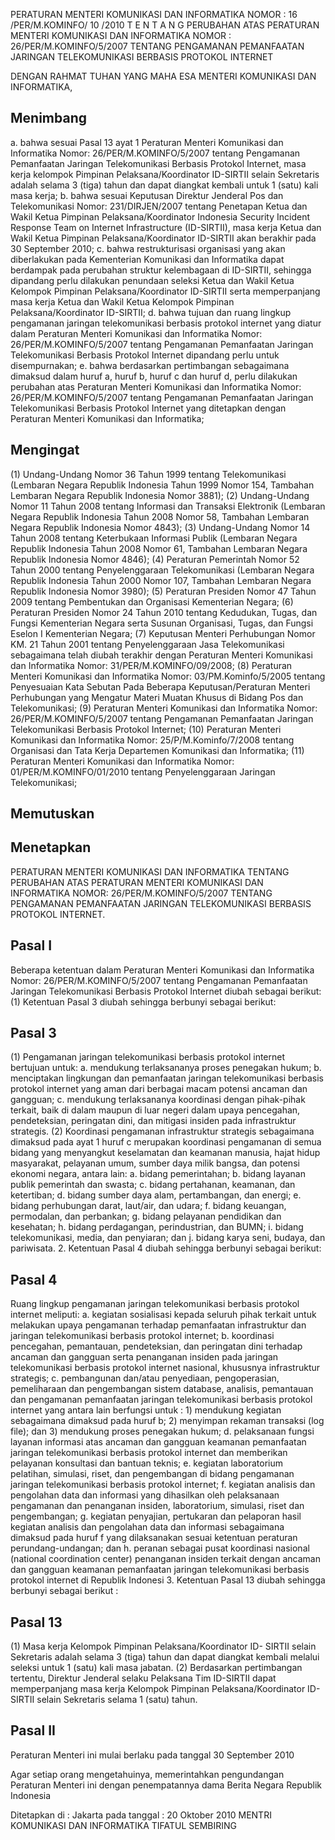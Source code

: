 PERATURAN MENTERI KOMUNIKASI DAN INFORMATIKA
NOMOR : 16 /PER/M.KOMINFO/ 10 /2010
T E N T A N G
PERUBAHAN ATAS PERATURAN MENTERI KOMUNIKASI DAN INFORMATIKA NOMOR : 26/PER/M.KOMINFO/5/2007 TENTANG PENGAMANAN PEMANFAATAN
JARINGAN TELEKOMUNIKASI BERBASIS PROTOKOL INTERNET

DENGAN RAHMAT TUHAN YANG MAHA ESA
MENTERI KOMUNIKASI DAN INFORMATIKA,

## Menimbang
a. bahwa sesuai Pasal 13 ayat 1 Peraturan Menteri Komunikasi dan Informatika Nomor: 26/PER/M.KOMINFO/5/2007 tentang Pengamanan Pemanfaatan Jaringan Telekomunikasi Berbasis Protokol Internet, masa kerja kelompok Pimpinan Pelaksana/Koordinator ID-SIRTII selain Sekretaris adalah selama 3 (tiga) tahun dan dapat diangkat kembali untuk 1 (satu) kali masa kerja;
b. bahwa sesuai Keputusan Direktur Jenderal Pos dan Telekomunikasi Nomor: 231/DIRJEN/2007 tentang Penetapan Ketua dan Wakil Ketua Pimpinan Pelaksana/Koordinator Indonesia Security Incident Response Team on Internet Infrastructure (ID-SIRTII), masa kerja Ketua dan Wakil Ketua Pimpinan Pelaksana/Koordinator ID-SIRTII akan berakhir pada 30 September 2010;
c. bahwa restrukturisasi organisasi yang akan diberlakukan pada Kementerian Komunikasi dan Informatika dapat berdampak pada perubahan struktur kelembagaan di ID-SIRTII, sehingga dipandang perlu dilakukan penundaan seleksi Ketua dan Wakil Ketua Kelompok Pimpinan Pelaksana/Koordinator ID-SIRTII serta memperpanjang masa kerja Ketua dan Wakil Ketua Kelompok Pimpinan Pelaksana/Koordinator ID-SIRTII;
d. bahwa tujuan dan ruang lingkup pengamanan jaringan telekomunikasi berbasis protokol internet yang diatur dalam Peraturan Menteri Komunikasi dan Informatika Nomor: 26/PER/M.KOMINFO/5/2007 tentang Pengamanan Pemanfaatan Jaringan Telekomunikasi Berbasis Protokol Internet dipandang perlu untuk disempurnakan;
e. bahwa berdasarkan pertimbangan sebagaimana dimaksud dalam huruf a, huruf b, huruf c dan huruf d, perlu dilakukan perubahan atas Peraturan Menteri Komunikasi dan Informatika Nomor: 26/PER/M.KOMINFO/5/2007 tentang Pengamanan Pemanfaatan Jaringan Telekomunikasi Berbasis Protokol Internet yang ditetapkan dengan Peraturan Menteri Komunikasi dan Informatika;

## Mengingat
(1) Undang-Undang Nomor 36 Tahun 1999 tentang Telekomunikasi (Lembaran Negara Republik Indonesia Tahun 1999 Nomor 154, Tambahan Lembaran Negara Republik Indonesia Nomor 3881);
(2) Undang-Undang Nomor 11 Tahun 2008 tentang Informasi dan Transaksi Elektronik (Lembaran Negara Republik Indonesia Tahun 2008 Nomor 58, Tambahan Lembaran Negara Republik Indonesia Nomor 4843);
(3) Undang-Undang Nomor 14 Tahun 2008 tentang Keterbukaan Informasi Publik (Lembaran Negara Republik Indonesia Tahun 2008 Nomor 61, Tambahan Lembaran Negara Republik Indonesia Nomor 4846);
(4) Peraturan Pemerintah Nomor 52 Tahun 2000 tentang Penyelenggaraan Telekomunikasi (Lembaran Negara Republik Indonesia Tahun 2000 Nomor 107, Tambahan Lembaran Negara Republik Indonesia Nomor 3980);
(5) Peraturan Presiden Nomor 47 Tahun 2009 tentang Pembentukan dan Organisasi Kementerian Negara;
(6) Peraturan Presiden Nomor 24 Tahun 2010 tentang Kedudukan, Tugas, dan Fungsi Kementerian Negara serta Susunan Organisasi, Tugas, dan Fungsi Eselon I Kementerian Negara;
(7) Keputusan Menteri Perhubungan Nomor KM. 21 Tahun 2001 tentang Penyelenggaraan Jasa Telekomunikasi sebagaimana telah diubah terakhir dengan Peraturan Menteri Komunikasi dan Informatika Nomor: 31/PER/M.KOMINFO/09/2008;
(8) Peraturan Menteri Komunikasi dan Informatika Nomor: 03/PM.Kominfo/5/2005 tentang Penyesuaian Kata Sebutan Pada Beberapa Keputusan/Peraturan Menteri Perhubungan yang Mengatur Materi Muatan Khusus di Bidang Pos dan Telekomunikasi;
(9) Peraturan Menteri Komunikasi dan Informatika Nomor: 26/PER/M.KOMINFO/5/2007 tentang Pengamanan Pemanfaatan Jaringan Telekomunikasi Berbasis Protokol Internet;
(10) Peraturan Menteri Komunikasi dan Informatika Nomor: 25/P/M.Kominfo/7/2008 tentang Organisasi dan Tata Kerja Departemen Komunikasi dan Informatika;
(11) Peraturan Menteri Komunikasi dan Informatika Nomor: 01/PER/M.KOMINFO/01/2010 tentang Penyelenggaraan Jaringan Telekomunikasi;

## Memutuskan

## Menetapkan
PERATURAN MENTERI KOMUNIKASI DAN INFORMATIKA TENTANG PERUBAHAN ATAS PERATURAN MENTERI KOMUNIKASI DAN INFORMATIKA NOMOR: 26/PER/M.KOMINFO/5/2007 TENTANG PENGAMANAN PEMANFAATAN JARINGAN TELEKOMUNIKASI BERBASIS PROTOKOL INTERNET.

## Pasal I
Beberapa ketentuan dalam Peraturan Menteri Komunikasi dan Informatika Nomor: 26/PER/M.KOMINFO/5/2007 tentang Pengamanan Pemanfaatan Jaringan Telekomunikasi Berbasis Protokol Internet diubah sebagai berikut:
(1) Ketentuan Pasal 3 diubah sehingga berbunyi sebagai berikut:

## Pasal 3
(1) Pengamanan jaringan telekomunikasi berbasis protokol internet bertujuan untuk:
a. mendukung terlaksananya proses penegakan hukum;
b. menciptakan lingkungan dan pemanfaatan jaringan telekomunikasi berbasis protokol internet yang aman dari berbagai macam potensi ancaman dan gangguan;
c. mendukung terlaksananya koordinasi dengan pihak-pihak terkait, baik di dalam maupun di luar negeri dalam upaya pencegahan, pendeteksian, peringatan dini, dan mitigasi insiden pada infrastruktur strategis.
(2) Koordinasi pengamanan infrastruktur strategis sebagaimana dimaksud pada ayat 1 huruf c merupakan koordinasi pengamanan di semua bidang yang menyangkut keselamatan dan keamanan manusia, hajat hidup masyarakat, pelayanan umum, sumber daya milik bangsa, dan potensi ekonomi negara, antara lain:
a. bidang pemerintahan;
b. bidang layanan publik pemerintah dan swasta;
c. bidang pertahanan, keamanan, dan ketertiban;
d. bidang sumber daya alam, pertambangan, dan energi;
e. bidang perhubungan darat, laut/air, dan udara;
f. bidang keuangan, permodalan, dan perbankan;
g. bidang pelayanan pendidikan dan kesehatan;
h. bidang perdagangan, perindustrian, dan BUMN;
i. bidang telekomunikasi, media, dan penyiaran; dan
j. bidang karya seni, budaya, dan pariwisata.
2. Ketentuan Pasal 4 diubah sehingga berbunyi sebagai berikut:

## Pasal 4
Ruang lingkup pengamanan jaringan telekomunikasi berbasis protokol internet meliputi:
a. kegiatan sosialisasi kepada seluruh pihak terkait untuk melakukan upaya pengamanan terhadap pemanfaatan infrastruktur dan jaringan telekomunikasi berbasis protokol internet;
b. koordinasi pencegahan, pemantauan, pendeteksian, dan peringatan dini terhadap ancaman dan gangguan serta penanganan insiden pada jaringan telekomunikasi berbasis protokol internet nasional, khususnya infrastruktur strategis;
c. pembangunan dan/atau penyediaan, pengoperasian, pemeliharaan dan pengembangan sistem database, analisis, pemantauan dan pengamanan pemanfaatan jaringan telekomunikasi berbasis protokol internet yang antara lain berfungsi untuk : 1) mendukung kegiatan sebagaimana dimaksud pada huruf b; 2) menyimpan rekaman transaksi (log file); dan 3) mendukung proses penegakan hukum;
d. pelaksanaan fungsi layanan informasi atas ancaman dan gangguan keamanan pemanfaatan jaringan telekomunikasi berbasis protokol internet dan memberikan pelayanan konsultasi dan bantuan teknis;
e. kegiatan laboratorium pelatihan, simulasi, riset, dan pengembangan di bidang pengamanan jaringan telekomunikasi berbasis protokol internet;
f. kegiatan analisis dan pengolahan data dan informasi yang dihasilkan oleh pelaksanaan pengamanan dan penanganan insiden, laboratorium, simulasi, riset dan pengembangan;
g. kegiatan penyajian, pertukaran dan pelaporan hasil kegiatan analisis dan pengolahan data dan informasi sebagaimana dimaksud pada huruf f yang dilaksanakan sesuai ketentuan peraturan perundang-undangan; dan
h. peranan sebagai pusat koordinasi nasional (national coordination center) penanganan insiden terkait dengan ancaman dan gangguan keamanan pemanfaatan jaringan telekomunikasi berbasis protokol internet di Republik Indonesi
3. Ketentuan Pasal 13 diubah sehingga berbunyi sebagai berikut :

## Pasal 13
(1) Masa kerja Kelompok Pimpinan Pelaksana/Koordinator ID- SIRTII selain Sekretaris adalah selama 3 (tiga) tahun dan dapat diangkat kembali melalui seleksi untuk 1 (satu) kali masa jabatan.
(2) Berdasarkan pertimbangan tertentu, Direktur Jenderal selaku Pelaksana Tim ID-SIRTII dapat memperpanjang masa kerja Kelompok Pimpinan Pelaksana/Koordinator ID-SIRTII selain Sekretaris selama 1 (satu) tahun.

## Pasal II
Peraturan Menteri ini mulai berlaku pada tanggal 30 September 2010

Agar setiap orang mengetahuinya, memerintahkan pengundangan Peraturan Menteri ini dengan penempatannya dama Berita Negara Republik Indonesia

Ditetapkan di : Jakarta
pada tanggal : 20 Oktober 2010
MENTRI KOMUNIKASI DAN INFORMATIKA
TIFATUL SEMBIRING
